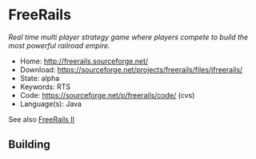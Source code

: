 # FreeRails

_Real time multi player strategy game where players compete to build the most powerful railroad empire._

- Home: http://freerails.sourceforge.net/
- Download: https://sourceforge.net/projects/freerails/files/jfreerails/
- State: alpha
- Keywords: RTS
- Code: https://sourceforge.net/p/freerails/code/ (cvs)
- Language(s): Java

See also [FreeRails II](http://freerails2.sourceforge.net/)

## Building

